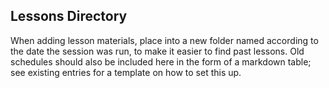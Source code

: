 ## Lessons Directory

When adding lesson materials, place into a new folder named according to the date the session was run, to make it easier to find past lessons.
Old schedules should also be included here in the form of a markdown table; see existing entries for a template on how to set this up.
